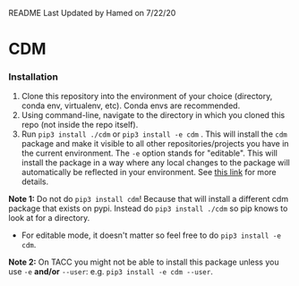 README Last Updated by Hamed on 7/22/20

# CDM

### Installation
1. Clone this repository into the environment of your choice (directory, conda env, virtualenv, etc). Conda envs are recommended.
2. Using command-line, navigate to the directory in which you cloned this repo (not inside the repo itself).
3. Run `pip3 install ./cdm` or `pip3 install -e cdm` .
This will install the `cdm` package and make it visible to all other repositories/projects
you have in the current environment. The `-e` option stands for "editable". This will install the package
in a way where any local changes to the package will automatically be reflected in your environment.
See [this link](https://stackoverflow.com/questions/41535915/python-pip-install-from-local-dir/41536128)
for more details.

**Note 1:** Do not do `pip3 install cdm`! Because that will install a different cdm package that exists on pypi.
Instead do `pip3 install ./cdm` so pip knows to look at for a directory.
- For editable mode, it doesn't matter so feel free to do `pip3 install -e cdm`.

**Note 2:** On TACC you might not be able to install this package unless you use `-e` **and/or** `--user`: e.g. `pip3 install -e cdm --user`.